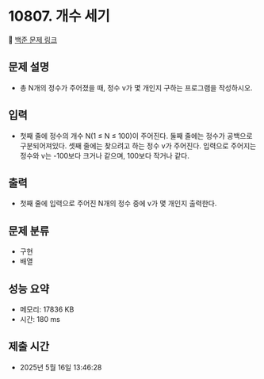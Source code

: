 # 10807. 개수 세기
🔗 [백준 문제 링크](https://www.acmicpc.net/problem/10807)

## 문제 설명
- 총 N개의 정수가 주어졌을 때, 정수 v가 몇 개인지 구하는 프로그램을 작성하시오.
## 입력
- 첫째 줄에 정수의 개수 N(1 ≤ N ≤ 100)이 주어진다. 둘째 줄에는 정수가 공백으로 구분되어져있다. 셋째 줄에는 찾으려고 하는 정수 v가 주어진다. 입력으로 주어지는 정수와 v는 -100보다 크거나 같으며, 100보다 작거나 같다.
## 출력
- 첫째 줄에 입력으로 주어진 N개의 정수 중에 v가 몇 개인지 출력한다.
## 문제 분류
- 구현
- 배열
## 성능 요약
- 메모리: 17836 KB
- 시간: 180 ms
## 제출 시간
- 2025년 5월 16일 13:46:28